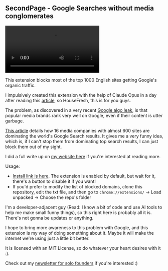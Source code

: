 ## SecondPage - Google Searches without media conglomerates

![Project Demo](202405310826.mp4)

This extension blocks most of the top 1000 English sites getting Google's organic traffic. 

I impulsively created this extension with the help of Claude Opus in a day after reading this [article](https://housefresh.com/david-vs-digital-goliaths/), so HouseFresh, this is for you guys.

The problem, as discovered in a very recent [Google algo leak](https://sparktoro.com/blog/an-anonymous-source-shared-thousands-of-leaked-google-search-api-documents-with-me-everyone-in-seo-should-see-them/?utm_source=swipeinsight.app&utm_medium=referral), is that popular media brands rank very well on Google, even if their content is utter garbage. 

[This article](https://detailed.com/google-control/) details how 16 media companies with almost 600 sites are dominating the world's Google Search results. It gives me a very funny idea, which is, if I can't stop them from dominating top search results, I can just block them out of my sight. 

I did a full write up on [my website here](https://thesolofoundernewsletter.com/p/secondpage) if you're interested at reading more.

Usage: 
- [Install link is here](). The extension is enabled by default, but wait for it, there's a button to disable it if you want!
- If you'd prefer to modify the list of blocked domains, clone this repository, edit the txt file, and then go to `chrome://extensions/` -> Load unpacked -> Choose the repo's folder

I'm a developer-adjacent guy (Read: I know a bit of code and use AI tools to help me make small funny things), so this right here is probably all it is. There's not gonna be updates or anything. 

I hope to bring more awareness to this problem with Google, and this extension is my way of doing something about it. Maybe it will make the internet we're using just a little bit better.

It is licensed with an MIT License, so do whatever your heart desires with it :\).

<script type="text/javascript" src="https://cdnjs.buymeacoffee.com/1.0.0/button.prod.min.js" data-name="bmc-button" data-slug="peternguyen" data-color="#FFDD00" data-emoji="☕"  data-font="Cookie" data-text="Buy me a coffee" data-outline-color="#000000" data-font-color="#000000" data-coffee-color="#ffffff" ></script>

Check out my [newsletter for solo founders](https://thesolofoundernewsletter.com/?utm_source=secondpage_github) if you're interested :\) 